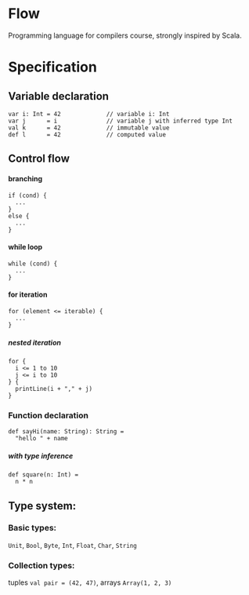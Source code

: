# Flow

Programming language for compilers course, strongly inspired by Scala.

# Specification

## Variable declaration

```
var i: Int = 42             // variable i: Int
var j      = i              // variable j with inferred type Int
val k      = 42             // immutable value
def l      = 42             // computed value
```
<!-- ```
lazy val m = 42             // lazy value, computed at first access *
``` -->

## Control flow

#### branching

```
if (cond) {
  ...
}
else {
  ...
}
```

#### while loop

```
while (cond) {
  ...
}
```

#### for iteration

```
for (element <= iterable) {
  ...
}
```

##### nested iteration

```
for {
  i <= 1 to 10
  j <= i to 10
} {
  printLine(i + "," + j)
}
```

<!-- #### match expression *

```
i match {
  case 42 => "the answer"
  case 47 => "random number"
  case _  => "default"
}
```

#### for mapping *

```
val result = for (element <= iterable) = {
  ...
}
``` -->

### Function declaration
<!-- ## Function / method declaration -->

```
def sayHi(name: String): String =
  "hello " + name
```

##### with type inference

```
def square(n: Int) =
  n * n
```

<!-- #### function literals *

```
val double = (i: Int) => 2 * i
``` -->

## Type system:

### Basic types:

<!-- add algebraic structures into type system like Numeric (Group / Monoid ... ?) -->
`Unit`, `Bool`, `Byte`, `Int`, `Float`, `Char`, `String`

<!-- ### Advanced types:

`Long` (infinite precision),
`Rational[A]` -->

### Collection types:

<!-- tuples `Tuple2[A, B] ...` -->
tuples `val pair = (42, 47)`,
arrays `Array(1, 2, 3)`
<!-- type constraints -->
<!-- `Array[A]`, `List[A]`, `Range[A]`, `Iterable[A]`
`Set[A]`, `Map[A, B]` -->

<!-- ### Internal types *
`Any`, `AnyVal`, `Nothing`, `Unit` -->

<!-- #### type aliases *

```
type IntAlias = Int
```

#### type definition *

```
type NewType = {
  ...
}
```

#### extending types *

```
type ThisType(name: String) = SuperType(name) + AnotherType + {
  ...
}
```

#### generics *

```
type Option[A](t: A) = {
  ...
}
``` -->
